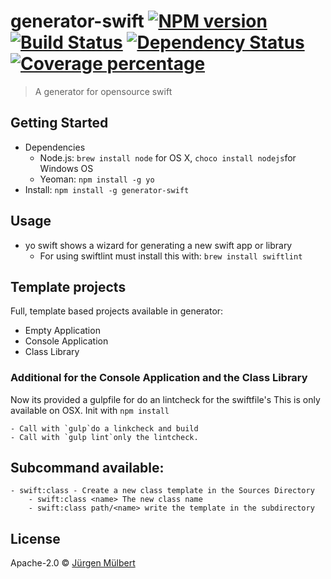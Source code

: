 # generator-swift [![NPM version][npm-image]][npm-url] [![Build Status][travis-image]][travis-url] [![Dependency Status][daviddm-image]][daviddm-url] [![Coverage percentage][coveralls-image]][coveralls-url]
> A generator for opensource swift

## Getting Started
 - Dependencies
    - Node.js: `brew install node` for OS X, `choco install nodejs`for Windows OS
    - Yeoman: `npm install -g yo`
 - Install: `npm install -g generator-swift`
 
## Usage
 - yo swift shows a wizard for generating a new swift app or library
    - For using swiftlint must install this with: `brew install swiftlint`

## Template projects

Full, template based projects available in generator:

 - Empty Application
 - Console Application
 - Class Library
 
 ### Additional for the Console Application and the Class Library
 
 Now its provided a gulpfile for do an lintcheck for the swiftfile's
 This is only available on OSX. Init with `npm install`
 
    - Call with `gulp`do a linkcheck and build
    - Call with `gulp lint`only the lintcheck.
 
 ## Subcommand available:
 
    - swift:class - Create a new class template in the Sources Directory
        - swift:class <name> The new class name
        - swift:class path/<name> write the template in the subdirectory
        
## License

Apache-2.0 © [Jürgen Mülbert](https:/github.com/jmuelbert/generator-swift)


[npm-image]: https://badge.fury.io/js/generator-swift.svg
[npm-url]: https://npmjs.org/package/generator-swift
[travis-image]: https://travis-ci.org/jmuelbert/generator-swift.svg?branch=master
[travis-url]: https://travis-ci.org/jmuelbert/generator-swift
[daviddm-image]: https://david-dm.org/jmuelbert/generator-swift.svg?theme=shields.io
[daviddm-url]: https://david-dm.org/jmuelbert/generator-swift
[coveralls-image]: https://coveralls.io/repos/jmuelbert/generator-swift/badge.svg
[coveralls-url]: https://coveralls.io/r/jmuelbert/generator-swift

